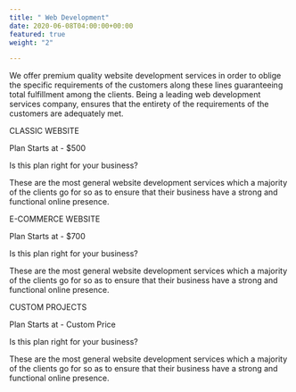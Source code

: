 ```yaml
---
title: " Web Development"
date: 2020-06-08T04:00:00+00:00
featured: true
weight: "2"

---
```

We offer premium quality website development services in order to oblige the specific requirements of the customers along these lines guaranteeing total fulfillment among the clients. Being a leading web development services company, ensures that the entirety of the requirements of the customers are adequately met.

CLASSIC WEBSITE

Plan Starts at - $500

Is this plan right for your business?

These are the most general website development services which a majority of the clients go for so as to ensure that their business have a strong and functional online presence.

E-COMMERCE WEBSITE

Plan Starts at - $700

Is this plan right for your business?

These are the most general website development services which a majority of the clients go for so as to ensure that their business have a strong and functional online presence.

CUSTOM PROJECTS

Plan Starts at - Custom Price

Is this plan right for your business?

These are the most general website development services which a majority of the clients go for so as to ensure that their business have a strong and functional online presence.